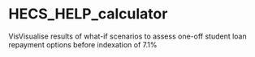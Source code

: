 # HECS_HELP_calculator
VisVisualise results of what-if scenarios to assess one-off student loan repayment options before indexation of 7.1%
